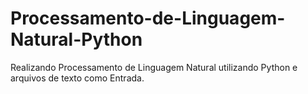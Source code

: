 # Processamento-de-Linguagem-Natural-Python
 Realizando Processamento de Linguagem Natural utilizando Python e arquivos de texto como Entrada.
